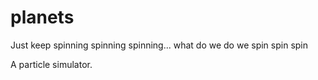 planets
=======

Just keep spinning spinning spinning... what do we do we spin spin spin

A particle simulator.
